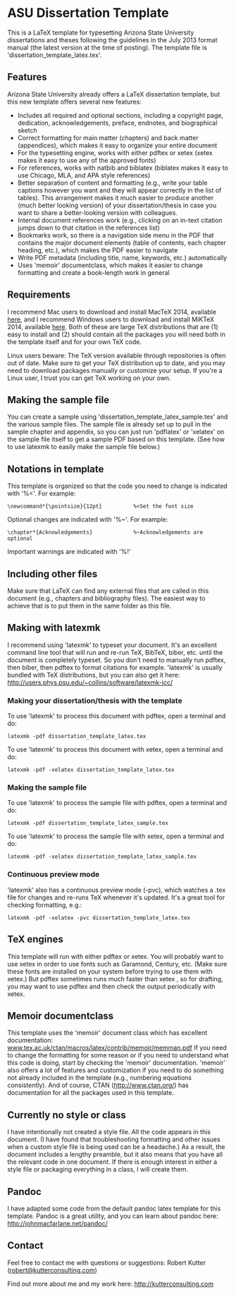 ASU Dissertation Template
=========================

This is a LaTeX template for typesetting Arizona State University dissertations and theses 
following the guidelines in the July 2013 format manual (the latest version at the 
time of posting). The template file is 'dissertation_template_latex.tex'. 

## Features 

Arizona State University already offers a LaTeX dissertation template, but this new 
template offers several new features: 

* Includes all required and optional sections, including a copyright page, dedication, 
acknowledgements, preface, endnotes, and biographical sketch
* Correct formatting for main matter (chapters) and back matter (appendices), which 
makes it easy to organize your entire document
* For the typesetting engine, works with either pdftex or xetex (xetex makes it easy to 
use any of the approved fonts)
* For references, works with natbib and biblatex (biblatex makes it easy to use Chicago, 
MLA, and APA style references)
* Better separation of content and formatting (e.g., write your table captions however 
you want and they will appear correctly in the list of tables). This arrangement makes 
it much easier to produce another (much better looking version) of your 
dissertation/thesis in case you want to share a better-looking version with colleagues. 
* Internal document references work (e.g., clicking on an in-text citation jumps down 
to that citation in the references list) 
* Bookmarks work, so there is a navigation side menu in the PDF that contains the 
major document elements (table of contents, each chapter heading, etc.), which makes 
the PDF easier to navigate
* Write PDF metadata (including title, name, keywords, etc.) automatically
* Uses 'memoir' documentclass, which makes it easier to change formatting and create a 
book-length work in general

## Requirements

I recommend Mac users to download and install MacTeX 2014, available [here](https://tug.org/mactex/), and I recommend Windows users to download and install MiKTeX 2014, available [here](http://miktex.org/). Both of these are large TeX distributions that are (1) easy to install and (2) should contain all the packages you will need both in the template itself and for your own TeX code. 

Linux users beware: The TeX version available through repositories is often out of date. Make sure to get your TeX distribution up to date, and you may need to download packages manually or customize your setup. If you're a Linux user, I trust you can get TeX working on your own.  

## Making the sample file 

You can create a sample using 'dissertation_template_latex_sample.tex' and the various 
sample files. The sample file is already set up to pull in the sample chapter and 
appendix, so you can just run 'pdflatex' or 'xelatex' on the sample file itself to 
get a sample PDF based on this template. (See how to use latexmk to easily make the 
sample file below.) 

## Notations in template

This template is organized so that the code you need to change is indicated 
with '%<'. For example: 

    \newcommand*{\pointsize}{12pt}          %<Set the font size

Optional changes are indicated with '%~'. For example: 

    \chapter*{Acknowledgements}             %~Acknowledgements are optional

Important warnings are indicated with '%!'  

## Including other files

Make sure that LaTeX can find any external files that are called in this document 
(e.g., chapters and bibliography files). The easiest way to achieve that is to put them 
in the same folder as this file.

## Making with latexmk

I recommend using 'latexmk' to typeset your document. It's an excellent command line 
tool that will run and re-run TeX, BibTeX, biber, etc. until the document is completely
typeset. So you don't need to manually run pdftex, then biber, then pdftex to format
citations for example. 'latexmk' is usually bundled with TeX distributions, but you 
can also get it here: http://users.phys.psu.edu/~collins/software/latexmk-jcc/

### Making your dissertation/thesis with the template

To use 'latexmk' to process this document with pdftex, open a terminal and do: 

    latexmk -pdf dissertation_template_latex.tex

To use 'latexmk' to process this document with xetex, open a terminal and do: 

    latexmk -pdf -xelatex dissertation_template_latex.tex

### Making the sample file

To use 'latexmk' to process the sample file with pdftex, open a terminal and do: 

    latexmk -pdf dissertation_template_latex_sample.tex

To use 'latexmk' to process the sample file with xetex, open a terminal and do: 

    latexmk -pdf -xelatex dissertation_template_latex_sample.tex

### Continuous preview mode

'latexmk' also has a continuous preview mode (-pvc), which watches a .tex file for 
changes and re-runs TeX whenever it's updated. It's a great tool for checking 
formatting, e.g.: 

    latexmk -pdf -xelatex -pvc dissertation_template_latex.tex

## TeX engines

This template will run with either pdftex or xetex. You will probably want to use
xetex in order to use fonts such as Garamond, Century, etc. (Make sure these fonts are 
installed on your system before trying to use them with xetex.) But pdftex sometimes 
runs much faster than xetex , so for drafting, you may want to use pdftex and then 
check the output periodically with xetex. 

## Memoir documentclass

This template uses the 'memoir' document class which has excellent documentation: 
www.tex.ac.uk/ctan/macros/latex/contrib/memoir/memman.pdf
If you need to change the formatting for some reason or if you need to understand 
what this code is doing, start by checking the 'memoir' documentation. 'memoir' also 
offers a lot of features and customization if you need to do something not already
included in the template (e.g., numbering equations consistently). And of course, CTAN
(http://www.ctan.org/) has documentation for all the packages used in this template. 

## Currently no style or class

I have intentionally not created a style file. All the code appears in this 
document. (I have found that troubleshooting formatting and other issues when a custom
style file is being used can be a headache.) As a result, the document includes a 
lengthy preamble, but it also means that you have all the relevant code in one document. 
If there is enough interest in either a style file or packaging everything in a class, 
I will create them. 

## Pandoc

I have adapted some code from the default pandoc latex template for this template. 
Pandoc is a great utility, and you can learn about pandoc 
here: http://johnmacfarlane.net/pandoc/

## Contact

Feel free to contact me with questions or suggestions: 
Robert Kutter (robert@kutterconsulting.com)

Find out more about me and my work here: http://kutterconsulting.com